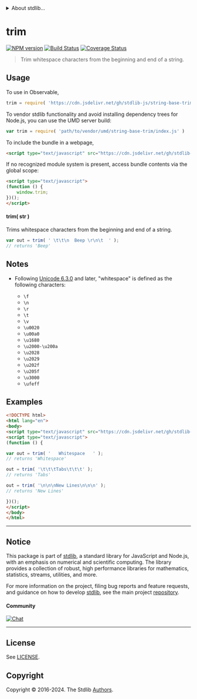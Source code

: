 <!--

@license Apache-2.0

Copyright (c) 2022 The Stdlib Authors.

Licensed under the Apache License, Version 2.0 (the "License");
you may not use this file except in compliance with the License.
You may obtain a copy of the License at

   http://www.apache.org/licenses/LICENSE-2.0

Unless required by applicable law or agreed to in writing, software
distributed under the License is distributed on an "AS IS" BASIS,
WITHOUT WARRANTIES OR CONDITIONS OF ANY KIND, either express or implied.
See the License for the specific language governing permissions and
limitations under the License.

-->


<details>
  <summary>
    About stdlib...
  </summary>
  <p>We believe in a future in which the web is a preferred environment for numerical computation. To help realize this future, we've built stdlib. stdlib is a standard library, with an emphasis on numerical and scientific computation, written in JavaScript (and C) for execution in browsers and in Node.js.</p>
  <p>The library is fully decomposable, being architected in such a way that you can swap out and mix and match APIs and functionality to cater to your exact preferences and use cases.</p>
  <p>When you use stdlib, you can be absolutely certain that you are using the most thorough, rigorous, well-written, studied, documented, tested, measured, and high-quality code out there.</p>
  <p>To join us in bringing numerical computing to the web, get started by checking us out on <a href="https://github.com/stdlib-js/stdlib">GitHub</a>, and please consider <a href="https://opencollective.com/stdlib">financially supporting stdlib</a>. We greatly appreciate your continued support!</p>
</details>

# trim

[![NPM version][npm-image]][npm-url] [![Build Status][test-image]][test-url] [![Coverage Status][coverage-image]][coverage-url] <!-- [![dependencies][dependencies-image]][dependencies-url] -->

> Trim whitespace characters from the beginning and end of a string.



<section class="usage">

## Usage

To use in Observable,

```javascript
trim = require( 'https://cdn.jsdelivr.net/gh/stdlib-js/string-base-trim@v0.2.1-umd/browser.js' )
```

To vendor stdlib functionality and avoid installing dependency trees for Node.js, you can use the UMD server build:

```javascript
var trim = require( 'path/to/vendor/umd/string-base-trim/index.js' )
```

To include the bundle in a webpage,

```html
<script type="text/javascript" src="https://cdn.jsdelivr.net/gh/stdlib-js/string-base-trim@v0.2.1-umd/browser.js"></script>
```

If no recognized module system is present, access bundle contents via the global scope:

```html
<script type="text/javascript">
(function () {
    window.trim;
})();
</script>
```

#### trim( str )

Trims whitespace characters from the beginning and end of a string.

```javascript
var out = trim( ' \t\t\n  Beep \r\n\t  ' );
// returns 'Beep'
```

</section>

<!-- /.usage -->

<section class="notes">

## Notes

-   Following [Unicode 6.3.0][unicode] and later, "whitespace" is defined as the following characters:

    -   `\f`
    -   `\n`
    -   `\r`
    -   `\t`
    -   `\v`
    -   `\u0020`
    -   `\u00a0`
    -   `\u1680`
    -   `\u2000-\u200a`
    -   `\u2028`
    -   `\u2029`
    -   `\u202f`
    -   `\u205f`
    -   `\u3000`
    -   `\ufeff`

</section>

<!-- /.notes -->

<section class="examples">

## Examples

<!-- eslint no-undef: "error" -->

```html
<!DOCTYPE html>
<html lang="en">
<body>
<script type="text/javascript" src="https://cdn.jsdelivr.net/gh/stdlib-js/string-base-trim@v0.2.1-umd/browser.js"></script>
<script type="text/javascript">
(function () {

var out = trim( '   Whitespace   ' );
// returns 'Whitespace'

out = trim( '\t\t\tTabs\t\t\t' );
// returns 'Tabs'

out = trim( '\n\n\nNew Lines\n\n\n' );
// returns 'New Lines'

})();
</script>
</body>
</html>
```

</section>

<!-- /.examples -->

<!-- Section for related `stdlib` packages. Do not manually edit this section, as it is automatically populated. -->

<section class="related">

</section>

<!-- /.related -->

<!-- Section for all links. Make sure to keep an empty line after the `section` element and another before the `/section` close. -->


<section class="main-repo" >

* * *

## Notice

This package is part of [stdlib][stdlib], a standard library for JavaScript and Node.js, with an emphasis on numerical and scientific computing. The library provides a collection of robust, high performance libraries for mathematics, statistics, streams, utilities, and more.

For more information on the project, filing bug reports and feature requests, and guidance on how to develop [stdlib][stdlib], see the main project [repository][stdlib].

#### Community

[![Chat][chat-image]][chat-url]

---

## License

See [LICENSE][stdlib-license].


## Copyright

Copyright &copy; 2016-2024. The Stdlib [Authors][stdlib-authors].

</section>

<!-- /.stdlib -->

<!-- Section for all links. Make sure to keep an empty line after the `section` element and another before the `/section` close. -->

<section class="links">

[npm-image]: http://img.shields.io/npm/v/@stdlib/string-base-trim.svg
[npm-url]: https://npmjs.org/package/@stdlib/string-base-trim

[test-image]: https://github.com/stdlib-js/string-base-trim/actions/workflows/test.yml/badge.svg?branch=v0.2.1
[test-url]: https://github.com/stdlib-js/string-base-trim/actions/workflows/test.yml?query=branch:v0.2.1

[coverage-image]: https://img.shields.io/codecov/c/github/stdlib-js/string-base-trim/main.svg
[coverage-url]: https://codecov.io/github/stdlib-js/string-base-trim?branch=main

<!--

[dependencies-image]: https://img.shields.io/david/stdlib-js/string-base-trim.svg
[dependencies-url]: https://david-dm.org/stdlib-js/string-base-trim/main

-->

[chat-image]: https://img.shields.io/gitter/room/stdlib-js/stdlib.svg
[chat-url]: https://app.gitter.im/#/room/#stdlib-js_stdlib:gitter.im

[stdlib]: https://github.com/stdlib-js/stdlib

[stdlib-authors]: https://github.com/stdlib-js/stdlib/graphs/contributors

[umd]: https://github.com/umdjs/umd
[es-module]: https://developer.mozilla.org/en-US/docs/Web/JavaScript/Guide/Modules

[deno-url]: https://github.com/stdlib-js/string-base-trim/tree/deno
[deno-readme]: https://github.com/stdlib-js/string-base-trim/blob/deno/README.md
[umd-url]: https://github.com/stdlib-js/string-base-trim/tree/umd
[umd-readme]: https://github.com/stdlib-js/string-base-trim/blob/umd/README.md
[esm-url]: https://github.com/stdlib-js/string-base-trim/tree/esm
[esm-readme]: https://github.com/stdlib-js/string-base-trim/blob/esm/README.md
[branches-url]: https://github.com/stdlib-js/string-base-trim/blob/main/branches.md

[stdlib-license]: https://raw.githubusercontent.com/stdlib-js/string-base-trim/main/LICENSE

[unicode]: https://en.wikipedia.org/wiki/Unicode

</section>

<!-- /.links -->
